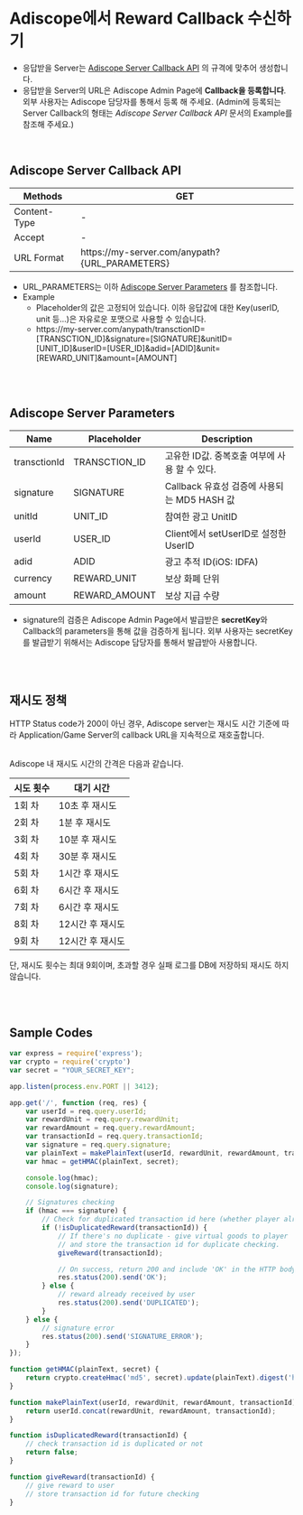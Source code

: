 # Adiscope에서 Reward Callback 수신하기

* 응답받을 Server는 [Adiscope Server Callback API](#adiscope-server-callback-api) 의 규격에 맞추어 생성합니다.
* 응답받을 Server의 URL은 Adiscope Admin Page에 **Callback을 등록합니다**. 외부 사용자는 Adiscope 담당자를 통해서 등록 해 주세요. (Admin에 등록되는 Server Callback의 형태는 *Adiscope Server Callback API* 문서의 Example를 참조해 주세요.)

<br/>

## Adiscope Server Callback API

| Methods      | GET                                                         |
|--------------|-------------------------------------------------------------|
| Content-Type | -                                                           |
| Accept       | -                                                           |
| URL Format   | http<span>s://m</span>y-server.com/anypath?{URL_PARAMETERS} |

* URL_PARAMETERS는 이하 [Adiscope Server Parameters](#adiscope-server-parameters) 를 참조합니다.
* Example
    * Placeholder의 값은 고정되어 있습니다. 이하 응답값에 대한 Key(userID, unit 등...)은 자유로운 포맷으로 사용할 수 있습니다.
    * http<span>s://</span>my-server.com/anypath/transctionID=[TRANSCTION_ID]&signature=[SIGNATURE]&unitID=[UNIT_ID]&userID=[USER_ID]&adid=[ADID]&unit=[REWARD_UNIT]&amount=[AMOUNT]

<br/><br/>

## Adiscope Server Parameters

| Name         | Placeholder   | Description                      |
|--------------|---------------|----------------------------------|
| transctionId | TRANSCTION_ID | 고유한 ID값. 중복호출 여부에 사용 할 수 있다.     |
| signature    | SIGNATURE     | Callback 유효성 검증에 사용되는 MD5 HASH 값 |
| unitId       | UNIT_ID       | 참여한 광고 UnitID                    |
| userId       | USER_ID       | Client에서 setUserID로 설정한 UserID   |
| adid         | ADID          | 광고 추적 ID(iOS: IDFA)              |
| currency     | REWARD_UNIT   | 보상 화폐 단위                         |
| amount       | REWARD_AMOUNT | 보상 지급 수량                         |

* signature의 검증은 Adiscope Admin Page에서 발급받은 **secretKey**와 Callback의 parameters을 통해 값을 검증하게 됩니다. 외부 사용자는 secretKey를 발급받기 위해서는 Adiscope 담당자를 통해서 발급받아 사용합니다.

<br/><br/>


## 재시도 정책
HTTP Status code가 200이 아닌 경우, Adiscope server는 재시도 시간 기준에 따라 Application/Game Server의 callback URL을 지속적으로 재호출합니다.
<br></br>

Adiscope 내 재시도 시간의 간격은 다음과 같습니다.

| 시도 횟수 | 대기 시간      |
|-------|------------|
| 1회 차  | 10초 후 재시도  |
| 2회 차  | 1분 후 재시도   |
| 3회 차  | 10분 후 재시도  |
| 4회 차  | 30분 후 재시도  |
| 5회 차  | 1시간 후 재시도  |
| 6회 차  | 6시간 후 재시도  |
| 7회 차  | 6시간 후 재시도  |
| 8회 차  | 12시간 후 재시도 |
| 9회 차  | 12시간 후 재시도 |

단, 재시도 횟수는 최대 9회이며, 초과할 경우 실패 로그를 DB에 저장하되 재시도 하지 않습니다.

<br/><br/>

## Sample Codes
```js
var express = require('express');
var crypto = require('crypto')
var secret = "YOUR_SECRET_KEY";

app.listen(process.env.PORT || 3412);

app.get('/', function (req, res) {
    var userId = req.query.userId;
    var rewardUnit = req.query.rewardUnit;
    var rewardAmount = req.query.rewardAmount;
    var transactionId = req.query.transactionId;
    var signature = req.query.signature;
    var plainText = makePlainText(userId, rewardUnit, rewardAmount, transactionId);
    var hmac = getHMAC(plainText, secret);

    console.log(hmac);
    console.log(signature);

    // Signatures checking
    if (hmac === signature) {
        // Check for duplicated transaction id here (whether player already has received the reward)
        if (!isDuplicatedReward(transactionId)) {  
            // If there's no duplicate - give virtual goods to player
            // and store the transaction id for duplicate checking.
            giveReward(transactionId);

            // On success, return 200 and include 'OK' in the HTTP body
            res.status(200).send('OK');
        } else {       
            // reward already received by user
            res.status(200).send('DUPLICATED');
        }
    } else {
        // signature error
        res.status(200).send('SIGNATURE_ERROR');
    }
});

function getHMAC(plainText, secret) {
    return crypto.createHmac('md5', secret).update(plainText).digest('hex');
}

function makePlainText(userId, rewardUnit, rewardAmount, transactionId) {
    return userId.concat(rewardUnit, rewardAmount, transactionId);
}

function isDuplicatedReward(transactionId) {
    // check transaction id is duplicated or not  
    return false;
}

function giveReward(transactionId) {
    // give reward to user
    // store transaction id for future checking
}
```
